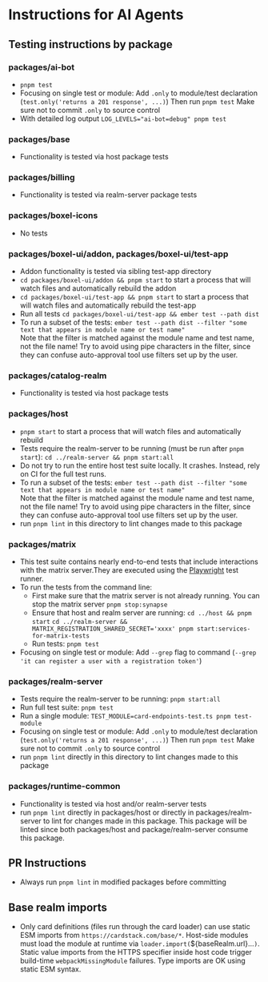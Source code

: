 # Instructions for AI Agents

## Testing instructions by package

### packages/ai-bot

- `pnpm test`
- Focusing on single test or module:
  Add `.only` to module/test declaration (`test.only('returns a 201 response', ...)`)
  Then run `pnpm test`
  Make sure not to commit `.only` to source control
- With detailed log output
  `LOG_LEVELS="ai-bot=debug" pnpm test`

### packages/base

- Functionality is tested via host package tests

### packages/billing

- Functionality is tested via realm-server package tests

### packages/boxel-icons

- No tests

### packages/boxel-ui/addon, packages/boxel-ui/test-app

- Addon functionality is tested via sibling test-app directory
- `cd packages/boxel-ui/addon && pnpm start` to start a process that will watch files and automatically rebuild the addon
- `cd packages/boxel-ui/test-app && pnpm start` to start a process that will watch files and automatically rebuild the test-app
- Run all tests
  `cd packages/boxel-ui/test-app && ember test --path dist`
- To run a subset of the tests:
  `ember test --path dist --filter "some text that appears in module name or test name"`  
  Note that the filter is matched against the module name and test name, not the file name! Try to avoid using pipe characters in the filter, since they can confuse auto-approval tool use filters set up by the user.

### packages/catalog-realm

- Functionality is tested via host package tests

### packages/host

- `pnpm start` to start a process that will watch files and automatically rebuild
- Tests require the realm-server to be running (must be run after `pnpm start`):
  `cd ../realm-server && pnpm start:all`
- Do not try to run the entire host test suite locally. It crashes. Instead, rely on CI for the full test runs.
- To run a subset of the tests:
  `ember test --path dist --filter "some text that appears in module name or test name"`  
  Note that the filter is matched against the module name and test name, not the file name! Try to avoid using pipe characters in the filter, since they can confuse auto-approval tool use filters set up by the user.
- run `pnpm lint` in this directory to lint changes made to this package

### packages/matrix

- This test suite contains nearly end-to-end tests that include interactions with the matrix server.They are executed using the [Playwright](https://playwright.dev/) test runner.
- To run the tests from the command line:
  - First make sure that the matrix server is not already running. You can stop the matrix server
    `pnpm stop:synapse`
  - Ensure that host and realm server are running:
    `cd ../host && pnpm start`
    `cd ../realm-server && MATRIX_REGISTRATION_SHARED_SECRET='xxxx' pnpm start:services-for-matrix-tests`
  - Run tests:
    `pnpm test`
- Focusing on single test or module:
  Add `--grep` flag to command (`--grep 'it can register a user with a registration token'`)

### packages/realm-server

- Tests require the realm-server to be running:
  `pnpm start:all`
- Run full test suite:
  `pnpm test`
- Run a single module:
  `TEST_MODULE=card-endpoints-test.ts pnpm test-module`
- Focusing on single test or module:
  Add `.only` to module/test declaration (`test.only('returns a 201 response', ...)`)
  Then run `pnpm test`
  Make sure not to commit `.only` to source control
- run `pnpm lint` directly in this directory to lint changes made to this package

### packages/runtime-common

- Functionality is tested via host and/or realm-server tests
- run `pnpm lint` directly in packages/host or directly in packages/realm-server to lint for changes made in this package. This package will be linted since both packages/host and package/realm-server consume this package.

## PR Instructions

- Always run `pnpm lint` in modified packages before committing

## Base realm imports

- Only card definitions (files run through the card loader) can use static ESM imports from `https://cardstack.com/base/*`. Host-side modules must load the module at runtime via `loader.import(`${baseRealm.url}...`)`. Static value imports from the HTTPS specifier inside host code trigger build-time `webpackMissingModule` failures. Type imports are OK using static ESM syntax.
